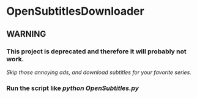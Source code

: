 # OpenSubtitlesDownloader

## WARNING
### This project is deprecated and therefore it will probably not work.

_Skip those annoying ads, and download subtitles for your favorite series._

### Run the script like _python OpenSubtitles.py_
